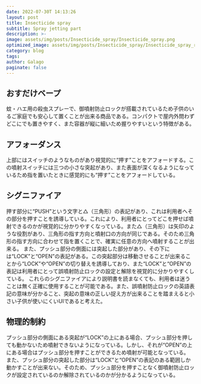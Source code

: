 ```yaml
---
date: 2022-07-30T 14:13:26
layout: post
title: Insecticide spray
subtitle: Spray jetting part
description: >-
image: assets/img/posts/Insecticide_spray/Insecticide_spray.png
optimized_image: assets/img/posts/Insecticide_spray/Insecticide_spray_resized_thumbnail.png
category: blog
tags: 
author: Galago
paginate: false
---
```


## おすだけベープ

蚊・ハエ用の殺虫スプレーで、御噴射防止ロックが搭載されているため子供のいるご家庭でも安心して置くことが出来る商品である。コンパクトで屋内外問わずどこにでも置きやすく、また容器が縦に細いため握りやすいという特徴がある。

## アフォーダンス

上部にはスイッチのようなものがあり視覚的に“押す”ことをアフォードする。この噴射スイッチには三つの小さな突起があり、また表面が深くなるようになっているため指を置いたときに感覚的にも“押す”ことをアフォードしている。

## シグニファイア

押す部分に“PUSH”という文字と△（三角形）の表記があり、これは利用者へその部分を押すことを誘導している。これにより、利用者にとってどこを押せば噴射できるのかが視覚的に分かりやすくなっている。また△（三角形）は矢印のような役割があり、三角形の指す方向と噴射口の方向が同じである。そのため三角形の指す方向に合わせて指を置くことで、確実に任意の方向へ噴射することが出来る。
また、プッシュ部分の側面には突起した部分があり、その下には“LOCK”と“OPEN”の表記がある。この突起部分は移動させることが出来ることから“LOCK”や“OPEN”の切り替えを誘導しており、また“LOCK”と“OPEN”の表記は利用者にとって誤噴射防止ロックの設定と解除を視覚的に分かりやすくしている。
これらのシグニファイアにより説明書を読まなくても、利用者は迷うことは無く正確に使用することが可能である。また、誤噴射防止ロックの英語表記の意味が分かること、突起の意味の正しい捉え方が出来ることを踏まえると小さい子供が使いにくいUIであると考えた。

## 物理的制約

プッシュ部分の側面にある突起が“LOCK”の上にある場合、プッシュ部分を押しても動かないため噴射できないようになっている。しかし、それが“OPEN”の上にある場合はプッシュ部分を押すことができるため噴射が可能となっている。
また、プッシュ部分の突起した部分は“LOCK”と“OPEN”の表記のある範囲しか動かすことが出来ない。そのため、プッシュ部分を押すことなく御噴射防止ロックが設定されているのか解除されているのかが分かるようになっている。
